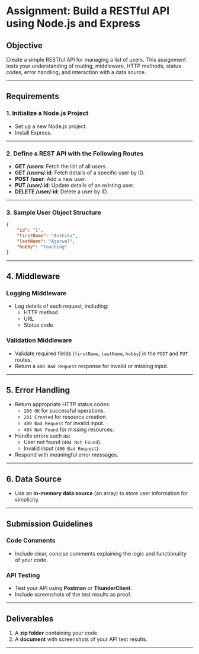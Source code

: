# Assignment: Build a RESTful API using Node.js and Express 

## Objective
Create a simple RESTful API for managing a list of users. This assignment tests your understanding of routing, middleware, HTTP methods, status codes, error handling, and interaction with a data source.

---

## Requirements

### 1. Initialize a Node.js Project 
- Set up a new Node.js project.
- Install Express.

---

### 2. Define a REST API with the Following Routes 
- **GET /users**: Fetch the list of all users.
- **GET /users/:id**: Fetch details of a specific user by ID.
- **POST /user**: Add a new user.
- **PUT /user/:id**: Update details of an existing user.
- **DELETE /user/:id**: Delete a user by ID.

---

### 3. Sample User Object Structure
```json
{
    "id": "1",
    "firstName": "Anshika",
    "lastName": "Agarwal",
    "hobby": "Teaching"
}
```

---

## 4. Middleware

### Logging Middleware 
- Log details of each request, including:
  - HTTP method
  - URL
  - Status code

### Validation Middleware 
- Validate required fields (`firstName`, `lastName`, `hobby`) in the `POST` and `PUT` routes.
- Return a `400 Bad Request` response for invalid or missing input.

---

## 5. Error Handling 
- Return appropriate HTTP status codes:
  - `200 OK` for successful operations.
  - `201 Created` for resource creation.
  - `400 Bad Request` for invalid input.
  - `404 Not Found` for missing resources.
- Handle errors such as:
  - User not found (`404 Not Found`).
  - Invalid input (`400 Bad Request`).
- Respond with meaningful error messages.

---

## 6. Data Source
- Use an **in-memory data source** (an array) to store user information for simplicity.

---

## Submission Guidelines 

### Code Comments 
- Include clear, concise comments explaining the logic and functionality of your code.

### API Testing 
- Test your API using **Postman** or **ThunderClient**.
- Include screenshots of the test results as proof.

---

## Deliverables
1. A **zip folder** containing your code.
2. A **document** with screenshots of your API test results.

---